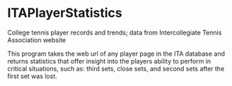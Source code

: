 # ITAPlayerStatistics
College tennis player records and trends; data from Intercollegiate Tennis Association website

This program takes the web url of any player page in the ITA database and returns statistics that offer insight into the players ability to perform in critical situations, such as: third sets, close sets, and second sets after the first set was lost. 
